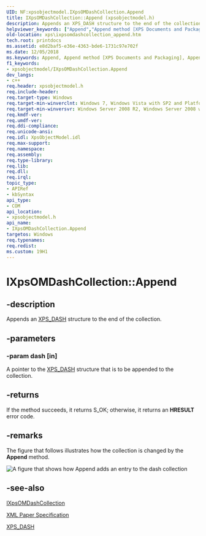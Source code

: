 ```yaml
---
UID: NF:xpsobjectmodel.IXpsOMDashCollection.Append
title: IXpsOMDashCollection::Append (xpsobjectmodel.h)
description: Appends an XPS_DASH structure to the end of the collection.helpviewer_keywords: ["Append","Append method [XPS Documents and Packaging]","Append method [XPS Documents and Packaging]","IXpsOMDashCollection interface","IXpsOMDashCollection interface [XPS Documents and Packaging]","Append method","IXpsOMDashCollection.Append","IXpsOMDashCollection::Append","xps.ixpsomdashcollection_append","xpsobjectmodel/IXpsOMDashCollection::Append"]
old-location: xps\ixpsomdashcollection_append.htm
tech.root: printdocs
ms.assetid: e8d2baf5-e36e-4363-bde6-1731c97e702f
ms.date: 12/05/2018
ms.keywords: Append, Append method [XPS Documents and Packaging], Append method [XPS Documents and Packaging],IXpsOMDashCollection interface, IXpsOMDashCollection interface [XPS Documents and Packaging],Append method, IXpsOMDashCollection.Append, IXpsOMDashCollection::Append, xps.ixpsomdashcollection_append, xpsobjectmodel/IXpsOMDashCollection::Append
f1_keywords:
- xpsobjectmodel/IXpsOMDashCollection.Append
dev_langs:
- c++
req.header: xpsobjectmodel.h
req.include-header: 
req.target-type: Windows
req.target-min-winverclnt: Windows 7, Windows Vista with SP2 and Platform Update for Windows Vista [desktop apps \| UWP apps]
req.target-min-winversvr: Windows Server 2008 R2, Windows Server 2008 with SP2 and Platform Update for Windows Server 2008 [desktop apps \| UWP apps]
req.kmdf-ver: 
req.umdf-ver: 
req.ddi-compliance: 
req.unicode-ansi: 
req.idl: XpsObjectModel.idl
req.max-support: 
req.namespace: 
req.assembly: 
req.type-library: 
req.lib: 
req.dll: 
req.irql: 
topic_type:
- APIRef
- kbSyntax
api_type:
- COM
api_location:
- xpsobjectmodel.h
api_name:
- IXpsOMDashCollection.Append
targetos: Windows
req.typenames: 
req.redist: 
ms.custom: 19H1
---
```


# IXpsOMDashCollection::Append


## -description


Appends an <a href="https://docs.microsoft.com/windows/win32/api/xpsobjectmodel/ns-xpsobjectmodel-xps_dash">XPS_DASH</a> structure to the end of the collection.


## -parameters




### -param dash [in]

A pointer to the <a href="https://docs.microsoft.com/windows/win32/api/xpsobjectmodel/ns-xpsobjectmodel-xps_dash">XPS_DASH</a> structure that is to be appended  to the collection.


## -returns



If the method succeeds, it returns S_OK; otherwise, it returns an <b>HRESULT</b> error code.




## -remarks



The figure that follows illustrates how the collection is changed by the <b>Append</b> method.

<img alt="A figure that shows how Append adds an entry to the dash collection" src="./images/dashcollection_append.png"/>



## -see-also




<a href="https://docs.microsoft.com/windows/desktop/api/xpsobjectmodel/nn-xpsobjectmodel-ixpsomdashcollection">IXpsOMDashCollection</a>



<a href="https://www.microsoft.com/download/details.aspx?id=11816">XML Paper Specification</a>



<a href="https://docs.microsoft.com/windows/win32/api/xpsobjectmodel/ns-xpsobjectmodel-xps_dash">XPS_DASH</a>
 

 

